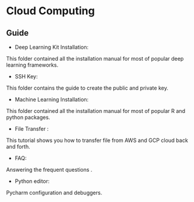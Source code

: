 # Cloud Computing 

## Guide

* Deep Learning Kit Installation:

This folder contained all the installation manual for most of popular deep learning frameworks.

* SSH Key:

This folder contains the guide to create the public and private key.

* Machine Learning Installation:

This folder contained all the installation manual for most of popular R and python packages.

* File Transfer    :

This tutorial shows you how to transfer file from AWS and GCP cloud back and forth.

* FAQ:

Answering the frequent questions .

* Python editor:

Pycharm configuration and debuggers.

